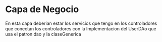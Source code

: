 # Capa de Negocio

En esta capa deberian estar los servicios que tengo en los controladores que conectan los controladores 
con la Implementacion del UserDAo que usa el patron dao y la claseGenerica 